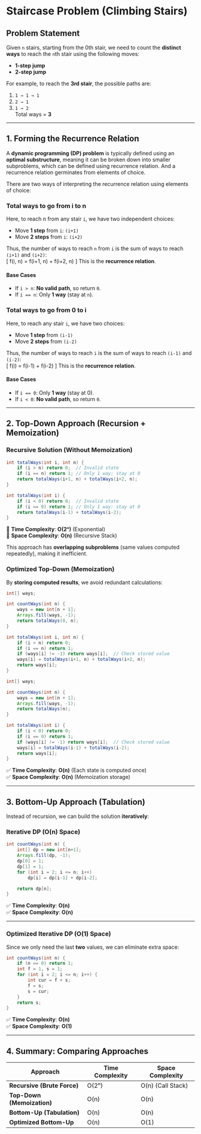 # **Staircase Problem (Climbing Stairs)**  

## **Problem Statement**  
Given `n` stairs, starting from the 0th stair, we need to count the **distinct ways** to reach the `n`th stair using the following moves:  
- **1-step jump**
- **2-step jump**  

For example, to reach the **3rd stair**, the possible paths are:  
1. `1 → 1 → 1`
2. `2 → 1`
3. `1 → 2`  
Total ways = **3**  

---

## **1. Forming the Recurrence Relation**  

A **dynamic programming (DP) problem** is typically defined using an **optimal substructure**, meaning it can be broken down into smaller subproblems, which can be defined using recurrence relation. And a recurrence relation germinates from elements of choice.

There are two ways of interpreting the recurrence relation using elements of choice:

### **Total ways to go from i to n**

Here, to reach n from any stair `i`, we have two independent choices:
- Move **1 step** from `i`: `(i+1)`
- Move **2 steps** from `i`: `(i+2)`

Thus, the number of ways to reach `n` from `i` is the sum of ways to reach `(i+1)` and `(i+2)`:  
\[
f(i, n) = f(i+1, n) + f(i+2, n)
]
This is the **recurrence relation**.

#### **Base Cases**
- If `i > n`: **No valid path**, so return `0`.
- If `i == n`: Only **1 way** (stay at `n`).

### **Total ways to go from 0 to i**

Here, to reach any stair `i`, we have two choices:  
- Move **1 step** from `(i-1)`
- Move **2 steps** from `(i-2)`

Thus, the number of ways to reach `i` is the sum of ways to reach `(i-1)` and `(i-2)`:  
\[
f(i) = f(i-1) + f(i-2)
\]
This is the **recurrence relation**.  

#### **Base Cases**  
- If `i == 0`: Only **1 way** (stay at 0).  
- If `i < 0`: **No valid path**, so return `0`.  

---

## **2. Top-Down Approach (Recursion + Memoization)**  

### **Recursive Solution (Without Memoization)**
```java
int totalWays(int i, int n) {
    if (i > n) return 0;  // Invalid state
    if (i == n) return 1; // Only 1 way: stay at 0
    return totalWays(i+1, n) + totalWays(i+2, n);
}
```
```java
int totalWays(int i) {
    if (i < 0) return 0;  // Invalid state
    if (i == 0) return 1; // Only 1 way: stay at 0
    return totalWays(i-1) + totalWays(i-2);
}
```
🔴 **Time Complexity**: **O(2ⁿ)** (Exponential)  
🔴 **Space Complexity**: **O(n)** (Recursive Stack)  

This approach has **overlapping subproblems** (same values computed repeatedly), making it inefficient.

### **Optimized Top-Down (Memoization)**
By **storing computed results**, we avoid redundant calculations:  
```java
int[] ways;

int countWays(int n) {
    ways = new int[n + 1];
    Arrays.fill(ways, -1);
    return totalWays(0, n);
}

int totalWays(int i, int n) {
    if (i > n) return 0;
    if (i == n) return 1;
    if (ways[i] != -1) return ways[i];  // Check stored value
    ways[i] = totalWays(i+1, n) + totalWays(i+2, n);
    return ways[i];
}
```
```java
int[] ways;

int countWays(int n) {
    ways = new int[n + 1];
    Arrays.fill(ways, -1);
    return totalWays(n);
}

int totalWays(int i) {
    if (i < 0) return 0;
    if (i == 0) return 1;
    if (ways[i] != -1) return ways[i];  // Check stored value
    ways[i] = totalWays(i-1) + totalWays(i-2);
    return ways[i];
}
```
✅ **Time Complexity**: **O(n)** (Each state is computed once)  
✅ **Space Complexity**: **O(n)** (Memoization storage)  

---

## **3. Bottom-Up Approach (Tabulation)**
Instead of recursion, we can build the solution **iteratively**:  

### **Iterative DP (O(n) Space)**
```java
int countWays(int n) {
    int[] dp = new int[n+1];
    Arrays.fill(dp, -1);
    dp[0] = 1;
    dp[1] = 1;
    for (int i = 2; i <= n; i++)
        dp[i] = dp[i-1] + dp[i-2];

    return dp[n];
}
```
✅ **Time Complexity**: **O(n)**  
✅ **Space Complexity**: **O(n)**  

---

### **Optimized Iterative DP (O(1) Space)**
Since we only need the last **two** values, we can eliminate extra space:  

```java
int countWays(int n) {
    if (n == 0) return 1;
    int f = 1, s = 1;
    for (int i = 2; i <= n; i++) {
        int cur = f + s;
        f = s;
        s = cur;
    }
    return s;
}
```
✅ **Time Complexity**: **O(n)**  
✅ **Space Complexity**: **O(1)**  

---

## **4. Summary: Comparing Approaches**
| Approach        | Time Complexity | Space Complexity |
|----------------|---------------|----------------|
| **Recursive (Brute Force)**  | O(2ⁿ) | O(n) (Call Stack) |
| **Top-Down (Memoization)**   | O(n)  | O(n) |
| **Bottom-Up (Tabulation)**   | O(n)  | O(n) |
| **Optimized Bottom-Up**      | O(n)  | O(1) |

